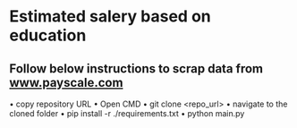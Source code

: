 # Estimated salery based on education

## Follow below instructions to scrap data from www.payscale.com

• copy repository URL
• Open CMD
• git clone <repo_url>
• navigate to the cloned folder
• pip install -r ./requirements.txt
• python main.py
